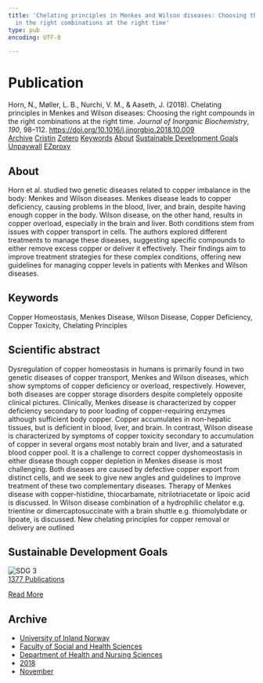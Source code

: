 ```yaml
---
title: 'Chelating principles in Menkes and Wilson diseases: Choosing the right compounds
  in the right combinations at the right time'
type: pub
encoding: UTF-8

---
```

<h1>Publication</h1>
<article id="csl-bib-container-9J3GQME4" class="csl-bib-container">
  <div class="csl-bib-body"> <div class="csl-entry">Horn, N., Møller, L. B., Nurchi, V. M., &#38; Aaseth, J. (2018). Chelating principles in Menkes and Wilson diseases: Choosing the right compounds in the right combinations at the right time. <i>Journal of Inorganic Biochemistry</i>, <i>190</i>, 98–112. <a href="https://doi.org/10.1016/j.jinorgbio.2018.10.009">https://doi.org/10.1016/j.jinorgbio.2018.10.009</a></div> </div>
  <div class="csl-bib-buttons">
    <a href="#taxonomy-article-9J3GQME4" alt="archive" class="csl-bib-button">Archive</a>
    <a href="https://app.cristin.no/results/show.jsf?id=1627932" alt="Cristin" class="csl-bib-button">Cristin</a>
    <a href="http://zotero.org/groups/5881554/items/9J3GQME4" alt="Zotero" class="csl-bib-button">Zotero</a>
    <a href="#keywords-article-9J3GQME4" alt="keywords" class="csl-bib-button">Keywords</a>
    <a href="#about-article-9J3GQME4" alt="about_pub" class="csl-bib-button">About</a>
    <a href="#sdg-article-9J3GQME4" alt="sdg" class="csl-bib-button">Sustainable Development Goals</a>
    <a href="https://doi.org/10.1016/j.jinorgbio.2018.10.009" alt="Unpaywall" class="csl-bib-button">Unpaywall</a>
    <a href="https://doi.org/10.1016/j.jinorgbio.2018.10.009" alt="EZproxy" class="csl-bib-button">EZproxy</a>
  </div>
  <div id="csl-bib-meta-container-9J3GQME4"></div>
</article>
<div id="csl-bib-meta-9J3GQME4" class="csl-bib-meta">
  <article id="about-article-9J3GQME4" class="about_pub-article">
    <h1>About</h1>
    Horn et al. studied two genetic diseases related to copper imbalance in the body: Menkes and Wilson diseases. Menkes disease leads to copper deficiency, causing problems in the blood, liver, and brain, despite having enough copper in the body. Wilson disease, on the other hand, results in copper overload, especially in the brain and liver. Both conditions stem from issues with copper transport in cells. The authors explored different treatments to manage these diseases, suggesting specific compounds to either remove excess copper or deliver it effectively. Their findings aim to improve treatment strategies for these complex conditions, offering new guidelines for managing copper levels in patients with Menkes and Wilson diseases.
  </article>
  <article id="keywords-article-9J3GQME4" class="keywords-article">
    <h1>Keywords</h1>
    Copper Homeostasis, Menkes Disease, Wilson Disease, Copper Deficiency, Copper Toxicity, Chelating Principles
  </article>
  <article id="abstract-article-9J3GQME4" class="abstract-article">
    <h1>Scientific abstract</h1>
    Dysregulation of copper homeostasis in humans is primarily found in two genetic diseases of copper transport, Menkes and Wilson diseases, which show symptoms of copper deficiency or overload, respectively. However, both diseases are copper storage disorders despite completely opposite clinical pictures. Clinically, Menkes disease is characterized by copper deficiency secondary to poor loading of copper-requiring enzymes although sufficient body copper. Copper accumulates in non-hepatic tissues, but is deficient in blood, liver, and brain. In contrast, Wilson disease is characterized by symptoms of copper toxicity secondary to accumulation of copper in several organs most notably brain and liver, and a saturated blood copper pool. It is a challenge to correct copper dyshomeostasis in either disease though copper depletion in Menkes disease is most challenging. Both diseases are caused by defective copper export from distinct cells, and we seek to give new angles and guidelines to improve treatment of these two complementary diseases. Therapy of Menkes disease with copper-histidine, thiocarbamate, nitrilotriacetate or lipoic acid is discussed. In Wilson disease combination of a hydrophilic chelator e.g. trientine or dimercaptosuccinate with a brain shuttle e.g. thiomolybdate or lipoate, is discussed. New chelating principles for copper removal or delivery are outlined
  </article>
  <article id="sdg-article-9J3GQME4" class="sdg-article">
    <h1>Sustainable Development Goals</h1>
    <div class="sdg-container"><div id="sdg3" class="sdg">
        <img src="{{< params subfolder >}}images/sdg/sdg03_en.png" class="image" alt="SDG 3">
        <div class="sdg-overlay">
          <a href="{{< params subfolder >}}en/archive/?sdg=3#archive" class="sdg-publication-count"><span>1377</span> Publications</a>
          <p><a href="https://sdgs.un.org/goals/goal3" class="sdg-read-more">Read More</a></p>
        </div>
      </div></div>
  </article>
  <article id="taxonomy-article-9J3GQME4" class="taxonomy-article">
    <h1>Archive</h1>
    <ul>
      <li><a href="{{< params subfolder >}}en/archive/?key=3DCRN523">University of Inland Norway</a></li>
      <li><a href="{{< params subfolder >}}en/archive/?key=IDKFS3MX">Faculty of Social and Health Sciences</a></li>
      <li><a href="{{< params subfolder >}}en/archive/?key=GTV4ECMZ">Department of Health and Nursing Sciences</a></li>
      <li><a href="{{< params subfolder >}}en/archive/?key=676HMQBA">2018</a></li>
      <li><a href="{{< params subfolder >}}en/archive/?key=QBYYL8BM">November</a></li>
    </ul>
  </article>
</div>
